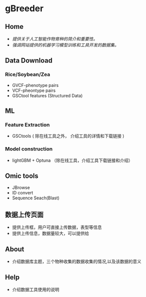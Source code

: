 # gBreeder
## Home
- *提供关于人工智能作物育种的简介和重要性。*
- *强调网站提供的机器学习模型训练和工具开发的数据集。*
## Data Download
### Rice/Soybean/Zea
- GVCF-phenotype pairs
- VCF-pheontype pairs 
- GSCtool features (Structured Data)
## ML
### Feature Extraction
- GSCtools ( 除在线工具之外， 介绍工具的详情和下载链接 )
### Model construction
- lightGBM + Optuna （除在线工具，介绍工具下载链接和介绍）
## Omic tools
- JBrowse
- ID convert
- Sequence Seach(Blast)
## 数据上传页面
- 提供上传框，用户可直接上传数据，表型等信息
- 提供上传信息，数据量较大，可以提供给
## About
- 介绍数据库主题，三个物种收集的数据收集的情况,以及该数据的意义
## Help
- 介绍数据工具使用的说明